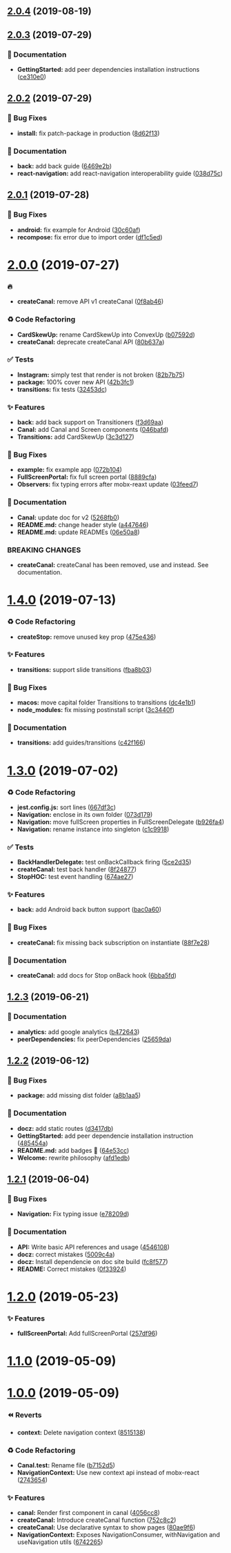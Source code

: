 <a name="2.0.4"></a>
## [2.0.4](https://github.com/tpucci/react-gondola/compare/2.0.3...2.0.4) (2019-08-19)

<a name="2.0.3"></a>
## [2.0.3](https://github.com/tpucci/react-gondola/compare/2.0.2...2.0.3) (2019-07-29)


### 📝 Documentation

* **GettingStarted:** add peer dependencies installation instructions ([ce310e0](https://github.com/tpucci/react-gondola/commit/ce310e0))

<a name="2.0.2"></a>
## [2.0.2](https://github.com/tpucci/react-gondola/compare/2.0.1...2.0.2) (2019-07-29)


### 🐛 Bug Fixes

* **install:** fix patch-package in production ([8d62f13](https://github.com/tpucci/react-gondola/commit/8d62f13))


### 📝 Documentation

* **back:** add back guide ([6469e2b](https://github.com/tpucci/react-gondola/commit/6469e2b))
* **react-navigation:** add react-navigation interoperability guide ([038d75c](https://github.com/tpucci/react-gondola/commit/038d75c))

<a name="2.0.1"></a>
## [2.0.1](https://github.com/tpucci/react-gondola/compare/2.0.0...2.0.1) (2019-07-28)


### 🐛 Bug Fixes

* **android:** fix example for Android ([30c60af](https://github.com/tpucci/react-gondola/commit/30c60af))
* **recompose:** fix error due to import order ([df1c5ed](https://github.com/tpucci/react-gondola/commit/df1c5ed))

<a name="2.0.0"></a>
# [2.0.0](https://github.com/tpucci/react-gondola/compare/1.4.0...2.0.0) (2019-07-27)


### :fire:

* **createCanal:** remove API v1 createCanal ([0f8ab46](https://github.com/tpucci/react-gondola/commit/0f8ab46))


### ♻️ Code Refactoring

* **CardSkewUp:** rename CardSkewUp into ConvexUp ([b07592d](https://github.com/tpucci/react-gondola/commit/b07592d))
* **createCanal:** deprecate createCanal API ([80b637a](https://github.com/tpucci/react-gondola/commit/80b637a))


### ✅ Tests

* **Instagram:** simply test that render is not broken ([82b7b75](https://github.com/tpucci/react-gondola/commit/82b7b75))
* **package:** 100% cover new API ([42b3fc1](https://github.com/tpucci/react-gondola/commit/42b3fc1))
* **transitions:** fix tests ([32453dc](https://github.com/tpucci/react-gondola/commit/32453dc))


### ✨ Features

* **back:** add back support on Transitioners ([f3d69aa](https://github.com/tpucci/react-gondola/commit/f3d69aa))
* **Canal:** add Canal and Screen components ([046bafd](https://github.com/tpucci/react-gondola/commit/046bafd))
* **Transitions:** add CardSkewUp ([3c3d127](https://github.com/tpucci/react-gondola/commit/3c3d127))


### 🐛 Bug Fixes

* **example:** fix example app ([072b104](https://github.com/tpucci/react-gondola/commit/072b104))
* **FullScreenPortal:** fix full screen portal ([8889cfa](https://github.com/tpucci/react-gondola/commit/8889cfa))
* **Observers:** fix typing errors after mobx-reaxt update ([03feed7](https://github.com/tpucci/react-gondola/commit/03feed7))


### 📝 Documentation

* **Canal:** update doc for v2 ([5268fb0](https://github.com/tpucci/react-gondola/commit/5268fb0))
* **README.md:** change header style ([a447646](https://github.com/tpucci/react-gondola/commit/a447646))
* **README.md:** update READMEs ([06e50a8](https://github.com/tpucci/react-gondola/commit/06e50a8))


### BREAKING CHANGES

* **createCanal:** createCanal has been removed, use <Canal /> and <Screen /> instead. See
documentation.

<a name="1.4.0"></a>
# [1.4.0](https://github.com/tpucci/react-gondola/compare/1.3.0...1.4.0) (2019-07-13)


### ♻️ Code Refactoring

* **createStop:** remove unused key prop ([475e436](https://github.com/tpucci/react-gondola/commit/475e436))


### ✨ Features

* **transitions:** support slide transitions ([fba8b03](https://github.com/tpucci/react-gondola/commit/fba8b03))


### 🐛 Bug Fixes

* **macos:** move capital folder Transitions to transitions ([dc4e1b1](https://github.com/tpucci/react-gondola/commit/dc4e1b1))
* **node_modules:** fix missing postinstall script ([3c3440f](https://github.com/tpucci/react-gondola/commit/3c3440f))


### 📝 Documentation

* **transitions:** add guides/transitions ([c42f166](https://github.com/tpucci/react-gondola/commit/c42f166))

<a name="1.3.0"></a>
# [1.3.0](https://github.com/tpucci/react-gondola/compare/1.2.3...1.3.0) (2019-07-02)


### ♻️ Code Refactoring

* **jest.config.js:** sort lines ([667df3c](https://github.com/tpucci/react-gondola/commit/667df3c))
* **Navigation:** enclose in its own folder ([073d179](https://github.com/tpucci/react-gondola/commit/073d179))
* **Navigation:** move fullScreen properties in FullScreenDelegate ([b926fa4](https://github.com/tpucci/react-gondola/commit/b926fa4))
* **Navigation:** rename instance into singleton ([c1c9918](https://github.com/tpucci/react-gondola/commit/c1c9918))


### ✅ Tests

* **BackHandlerDelegate:** test onBackCallback firing ([5ce2d35](https://github.com/tpucci/react-gondola/commit/5ce2d35))
* **createCanal:** test back handler ([8f24877](https://github.com/tpucci/react-gondola/commit/8f24877))
* **StopHOC:** test event handling ([674ae27](https://github.com/tpucci/react-gondola/commit/674ae27))


### ✨ Features

* **back:** add Android back button support ([bac0a60](https://github.com/tpucci/react-gondola/commit/bac0a60))


### 🐛 Bug Fixes

* **createCanal:** fix missing back subscription on instantiate ([88f7e28](https://github.com/tpucci/react-gondola/commit/88f7e28))


### 📝 Documentation

* **createCanal:** add docs for Stop onBack hook ([6bba5fd](https://github.com/tpucci/react-gondola/commit/6bba5fd))

<a name="1.2.3"></a>
## [1.2.3](https://github.com/tpucci/react-gondola/compare/1.2.2...1.2.3) (2019-06-21)


### 📝 Documentation

* **analytics:** add google analytics ([b472643](https://github.com/tpucci/react-gondola/commit/b472643))
* **peerDependencies:** fix peerDependencies ([25659da](https://github.com/tpucci/react-gondola/commit/25659da))

<a name="1.2.2"></a>
## [1.2.2](https://github.com/tpucci/react-gondola/compare/1.2.1...1.2.2) (2019-06-12)


### 🐛 Bug Fixes

* **package:** add missing dist folder ([a8b1aa5](https://github.com/tpucci/react-gondola/commit/a8b1aa5))


### 📝 Documentation

* **docz:** add static routes ([d3417db](https://github.com/tpucci/react-gondola/commit/d3417db))
* **GettingStarted:** add peer dependencie installation instruction ([485454a](https://github.com/tpucci/react-gondola/commit/485454a))
* **README.md:** add badges 🎉 ([64e53cc](https://github.com/tpucci/react-gondola/commit/64e53cc))
* **Welcome:** rewrite philosophy ([afd1edb](https://github.com/tpucci/react-gondola/commit/afd1edb))

<a name="1.2.1"></a>
## [1.2.1](https://github.com/tpucci/react-gondola/compare/1.2.0...1.2.1) (2019-06-04)


### 🐛 Bug Fixes

* **Navigation:** Fix typing issue ([e78209d](https://github.com/tpucci/react-gondola/commit/e78209d))


### 📝 Documentation

* **API:** Write basic API references and usage ([4546108](https://github.com/tpucci/react-gondola/commit/4546108))
* **docz:** correct mistakes ([5009c4a](https://github.com/tpucci/react-gondola/commit/5009c4a))
* **docz:** Install dependencie on doc site build ([fc8f577](https://github.com/tpucci/react-gondola/commit/fc8f577))
* **README:** Correct mistakes ([0f33924](https://github.com/tpucci/react-gondola/commit/0f33924))

<a name="1.2.0"></a>
# [1.2.0](https://github.com/tpucci/react-gondola/compare/1.1.0...1.2.0) (2019-05-23)


### ✨ Features

* **fullScreenPortal:** Add fullScreenPortal ([257df96](https://github.com/tpucci/react-gondola/commit/257df96))

<a name="1.1.0"></a>
# [1.1.0](https://github.com/tpucci/react-gondola/compare/1.0.0...1.1.0) (2019-05-09)

<a name="1.0.0"></a>
# [1.0.0](https://github.com/tpucci/react-gondola/compare/1.0.0-beta.0...1.0.0) (2019-05-09)


### ⏪ Reverts

* **context:** Delete navigation context ([8515138](https://github.com/tpucci/react-gondola/commit/8515138))


### ♻️ Code Refactoring

* **Canal.test:** Rename file ([b7152d5](https://github.com/tpucci/react-gondola/commit/b7152d5))
* **NavigationContext:** Use new context api instead of mobx-react ([2743654](https://github.com/tpucci/react-gondola/commit/2743654))


### ✨ Features

* **canal:** Render first component in canal ([4056cc8](https://github.com/tpucci/react-gondola/commit/4056cc8))
* **createCanal:** Introduce createCanal function ([752c8c2](https://github.com/tpucci/react-gondola/commit/752c8c2))
* **createCanal:** Use declarative syntax to show pages ([80ae9f6](https://github.com/tpucci/react-gondola/commit/80ae9f6))
* **NavigationContext:** Exposes NavigationConsumer, withNavigation and useNavigation utils ([6742265](https://github.com/tpucci/react-gondola/commit/6742265))
